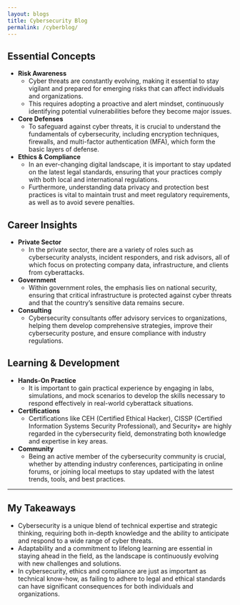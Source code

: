 ```yaml
---
layout: blogs
title: Cybersecurity Blog
permalink: /cyberblog/
---
```


## Essential Concepts
- **Risk Awareness**
  - Cyber threats are constantly evolving, making it essential to stay vigilant and prepared for emerging risks that can affect individuals and organizations.  
  - This requires adopting a proactive and alert mindset, continuously identifying potential vulnerabilities before they become major issues.  
- **Core Defenses**
  - To safeguard against cyber threats, it is crucial to understand the fundamentals of cybersecurity, including encryption techniques, firewalls, and multi-factor authentication (MFA), which form the basic layers of defense.  
- **Ethics & Compliance**
  - In an ever-changing digital landscape, it is important to stay updated on the latest legal standards, ensuring that your practices comply with both local and international regulations.  
  - Furthermore, understanding data privacy and protection best practices is vital to maintain trust and meet regulatory requirements, as well as to avoid severe penalties.  

## Career Insights
- **Private Sector**
  - In the private sector, there are a variety of roles such as cybersecurity analysts, incident responders, and risk advisors, all of which focus on protecting company data, infrastructure, and clients from cyberattacks.  
- **Government**
  - Within government roles, the emphasis lies on national security, ensuring that critical infrastructure is protected against cyber threats and that the country’s sensitive data remains secure.  
- **Consulting**
  - Cybersecurity consultants offer advisory services to organizations, helping them develop comprehensive strategies, improve their cybersecurity posture, and ensure compliance with industry regulations.  

## Learning & Development
- **Hands-On Practice**
  - It is important to gain practical experience by engaging in labs, simulations, and mock scenarios to develop the skills necessary to respond effectively in real-world cyberattack situations.  
- **Certifications**
  - Certifications like CEH (Certified Ethical Hacker), CISSP (Certified Information Systems Security Professional), and Security+ are highly regarded in the cybersecurity field, demonstrating both knowledge and expertise in key areas.  
- **Community**
  - Being an active member of the cybersecurity community is crucial, whether by attending industry conferences, participating in online forums, or joining local meetups to stay updated with the latest trends, tools, and best practices.  

---

## My Takeaways
- Cybersecurity is a unique blend of technical expertise and strategic thinking, requiring both in-depth knowledge and the ability to anticipate and respond to a wide range of cyber threats.  
- Adaptability and a commitment to lifelong learning are essential in staying ahead in the field, as the landscape is continuously evolving with new challenges and solutions.  
- In cybersecurity, ethics and compliance are just as important as technical know-how, as failing to adhere to legal and ethical standards can have significant consequences for both individuals and organizations.
